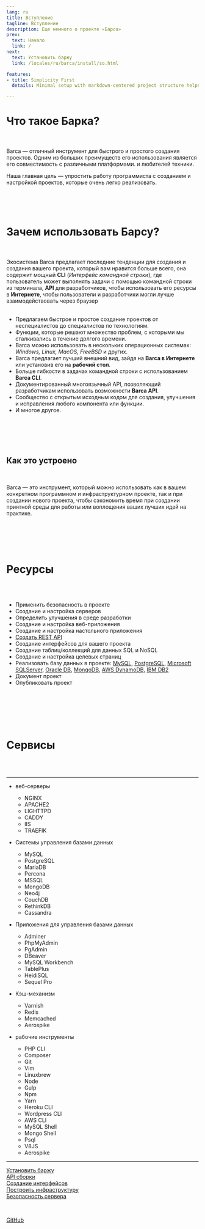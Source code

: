 ```yaml
---
lang: ru
title: Вступление
tagline: Вступление
description: Еще немного о проекте «Барса»
prev:
  text: Начало
  link: /
next:
  text: Установить баржу
  link: /locales/ru/barca/install/so.html

features:
- title: Simplicity First
  details: Minimal setup with markdown-centered project structure helps you focus on writing.

---
```



# Что такое Барка?
<br>
<br>
Barca — отличный инструмент для быстрого и простого создания проектов. Одним из больших преимуществ его использования является его совместимость с различными платформами. и любителей техники.

Наша главная цель — упростить работу программиста с созданием и настройкой проектов, которые очень легко реализовать.

<br>
<br>
<br>

# Зачем использовать Барсу?
<br>
<br>
Экосистема Barca предлагает последние тенденции для создания и создания вашего проекта, который вам нравится больше всего, она содержит мощный <b>CLI</b> (<i>Интерфейс командной строки</i>), где пользователь может выполнять задачи с помощью командной строки из терминала, <b>API</b> для разработчиков, чтобы использовать его ресурсы в <b>Интернете</b>, чтобы пользователи и разработчики могли лучше взаимодействовать через браузер
<br>
<br>

  * Предлагаем быстрое и простое создание проектов от неспециалистов до специалистов по технологиям.
  * Функции, которые решают множество проблем, с которыми мы сталкивались в течение долгого времени.
  * Barca можно использовать в нескольких операционных системах: *Windows, Linux, MacOS, FreeBSD* и других.
  * Barca предлагает лучший внешний вид, зайдя на **Barca в Интернете** или установив его на **рабочий стол**.
  * Больше гибкости в задачах командной строки с использованием **Barca CLI**.
  * Документированный многоязычный API, позволяющий разработчикам использовать возможности **Barca API**.
  * Сообщество с открытым исходным кодом для создания, улучшения и исправления любого компонента или функции.
  * И многое другое.


<br>
<br>
<br>
<br>

## Как это устроено

<br>

Barca — это инструмент, который можно использовать как в вашем конкретном программном и инфраструктурном проекте, так и при создании нового проекта, чтобы сэкономить время при создании приятной среды для работы или воплощения ваших лучших идей на практике.


<br>
<br>
<br>
<br>

# Ресурсы

<br>
<br>

* Применить безопасность в проекте
* Создание и настройка серверов
* Определить улучшения в среде разработки
* Создание и настройка веб-приложения
* Создание и настройка настольного приложения
* [Создать REST API](../../web/api/generate.md)
* Создание интерфейсов для вашего проекта
* Создание таблиц/коллекций для данных SQL и NoSQL
* Создание и настройка целевых страниц
* Реализовать базу данных в проекте: [MySQL](https://www.mysql.com/), [PostgreSQL](https://www.postgresql.org/), [Microsoft SQLServer](https://www.microsoft.com/pt-br/sql-server/sql-server-2019), [Oracle DB](https://www.oracle.com/br/index.html), [MongoDB](https://www.mongodb.com/), [AWS DynamoDB](https://aws.amazon.com/pt/dynamodb/), [IBM DB2](https://www.ibm.com/products/db2-database/get-started)
* Документ проект
* Опубликовать проект

<br>
<br>
<br>
<br>
<br>

# Сервисы

<br>
<br>

--- 
- веб-серверы
  - NGINX
  - APACHE2
  - LIGHTTPD
  - CADDY
  - IIS
  - TRAEFIK

- Системы управления базами данных
  - MySQL
  - PostgreSQL
  - MariaDB
  - Percona
  - MSSQL
  - MongoDB
  - Neo4j
  - CouchDB
  - RethinkDB
  - Cassandra

- Приложения для управления базами данных
  - Adminer
  - PhpMyAdmin
  - PgAdmin
  - DBeaver
  - MySQL Workbench
  - TablePlus
  - HeidiSQL
  - Sequel Pro

- Кэш-механизм
  - Varnish
  - Redis
  - Memcached 
  - Aerospike 

- рабочие инструменты
  - PHP CLI
  - Composer
  - Git 
  - Vim 
  - Linuxbrew 
  - Node 
  - Gulp 
  - Npm 
  - Yarn 
  - Heroku CLI 
  - Wordpress CLI 
  - AWS CLI 
  - MySQL Shell
  - Mongo Shell
  - Psql
  - V8JS 
  - Aerospike 
---




<!-- absolute path -->
[Установить баржу](/locales/ru/barca/install/so.md)<br>
[API сборки](/locales/ru/web/api/generate.md)<br>
[Создание интерфейсов](/locales/ru/web/design/generate.md)<br>
[Построить инфраструктуру](/locales/ru/infra/generate.md)<br>
[Безопасность сервера](/locales/ru/sec/server/generate.md)<br>
<!-- URL -->
<br>

[GitHub](https://github.com/project-barca)

